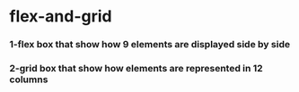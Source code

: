 # flex-and-grid

### 1-flex box that show how 9 elements are displayed side by side 

### 2-grid box that show how elements are represented in 12 columns